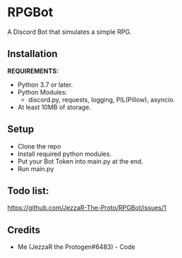 # RPGBot
 A Discord Bot that simulates a simple RPG.
## Installation
**REQUIREMENTS:**
- Python 3.7 or later.
- Python Modules:
	- discord.py, requests, logging, PIL(Pillow), asyncio.
- At least 10MB of storage.
## Setup
- Clone the repo
- Install required python modules.
- Put your Bot Token into main.py at the end.
- Run main.py
## Todo list:
https://github.com/JezzaR-The-Proto/RPGBot/issues/1
## Credits
- Me (JezzaR the Protogen#6483) - Code

